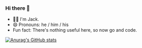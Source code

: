 ### Hi there 👋

<!--
**jPRO-22/jPRO-22** is a ✨ _special_ ✨ repository because its `README.md` (this file) appears on your GitHub profile.

Here are some ideas to get you started:

- 🔭 I’m currently working on ...
- 🌱 I’m currently learning ...
- 👯 I’m looking to collaborate on ...
- 🤔 I’m looking for help with ...
- 💬 Ask me about ...
- 📫 How to reach me: ...
- 😄 Pronouns: ...
- ⚡ Fun fact: ...
-->

- 🙋‍♂️ I'm Jack. 
- 😄 Pronouns: he / him / his
- Fun fact: There's nothing useful here, so now go and code. 

[![Anurag's GitHub stats](https://github-readme-stats.vercel.app/api?username=jPRO-22&count_private=true&show_icons=true&theme=tokyonight&border_radius=20&custom_title=My%20Github%20Stats&border_color=03fce8&include_all_commits=true)](https://github.com/anuraghazra/github-readme-stats)
